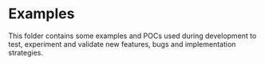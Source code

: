 # Examples

This folder contains some examples and POCs used during development to test, experiment and validate new features, bugs and implementation strategies.
